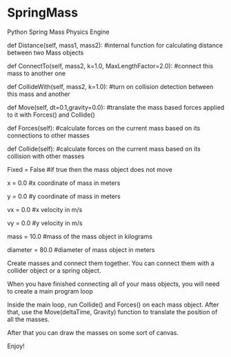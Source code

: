 # SpringMass
Python Spring Mass Physics Engine


def Distance(self, mass1, mass2): #internal function for calculating distance between two Mass objects

def ConnectTo(self, mass2, k=1.0, MaxLengthFactor=2.0): #connect this mass to another one

def CollideWith(self, mass2, k=1.0): #turn on collision detection between this mass and another

def Move(self, dt=0.1,gravity=0.0): #translate the mass based forces applied to it with Forces() and Collide()

def Forces(self): #calculate forces on the current mass based on its connections to other masses

def Collide(self): #calculate forces on the current mass based on its collision with other masses

Fixed = False #if true then the mass object does not move

x = 0.0 #x coordinate of mass in meters

y = 0.0 #y coordinate of mass in meters

vx = 0.0 #x velocity in m/s

vy = 0.0 #y velocity in m/s

mass = 10.0 #mass of the mass object in kilograms

diameter = 80.0 #diameter of mass object in meters

Create masses and connect them together. You can connect them with a collider object or a spring object.

When you have finished connecting all of your mass objects, you will need to create a main program loop

Inside the main loop, run Collide() and Forces() on each mass object. After that, use the Move(deltaTime, Gravity) function to translate the position of all the masses.

After that you can draw the masses on some sort of canvas.

Enjoy!
